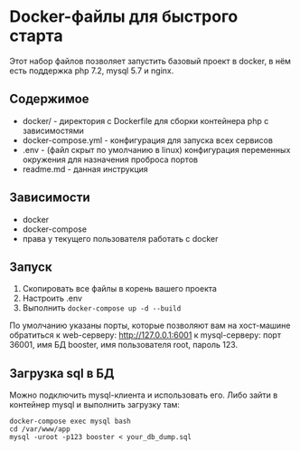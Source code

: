 # Docker-файлы для быстрого старта

Этот набор файлов позволяет запустить базовый проект в docker, 
в нём есть поддержка php 7.2, mysql 5.7 и nginx.

## Содержимое

* docker/ - директория с Dockerfile для сборки контейнера php с зависимостями
* docker-compose.yml - конфигурация для запуска всех сервисов
* .env - (файл скрыт по умолчанию в linux) конфигурация переменных окружения для назначения проброса портов
* readme.md - данная инструкция

## Зависимости

* docker
* docker-compose
* права у текущего пользователя работать с docker

## Запуск

1. Скопировать все файлы в корень вашего проекта
2. Настроить .env
3. Выполнить `docker-compose up -d --build`

По умолчанию указаны порты, которые позволяют вам на хост-машине обратиться 
к web-серверу: http://127.0.0.1:6001
к mysql-серверу: порт 36001, имя БД booster, имя пользователя root, пароль 123.

## Загрузка sql в БД

Можно подключить mysql-клиента и использовать его.
Либо зайти в контейнер mysql и выполнить загрузку там:

```
docker-compose exec mysql bash
cd /var/www/app
mysql -uroot -p123 booster < your_db_dump.sql
```

